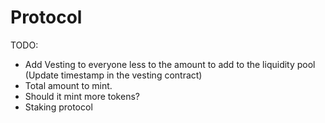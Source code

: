 # Protocol

TODO:
- Add Vesting to everyone less to the amount to add to the liquidity pool (Update timestamp in the vesting contract) 
- Total amount to mint.
- Should it mint more tokens?
- Staking protocol 

<!-- Mainnet Chain: Base (CHAIN ID: 8453)

- Harvest ERC-20: [0x486C3fb721c7faA426D4E68D7769b4427F86a7d9](https://basescan.org/address/0x486C3fb721c7faA426D4E68D7769b4427F86a7d9)
- Vester contract: [0xcb8bBb6ABAF4E16B6c585eC1051E4cb91b89d04a](https://basescan.org/address/0xcb8bBb6ABAF4E16B6c585eC1051E4cb91b89d04a)

Testnet Chain: Base Sepolia (CHAIN ID: 84532)

- Harvest ERC-20: [0x59d7f67abaaf534e1baef17b6b988b0d4e37a966](https://sepolia.basescan.org/address/0x59d7f67abaaf534e1baef17b6b988b0d4e37a966)
- Vester contract: [0xdb703099243e59ef2d8c741d053444211dcce42d](https://sepolia.basescan.org/address/0xdb703099243e59ef2d8c741d053444211dcce42d)

## Steps to reproduce

1. Clone the repository
2. Run `npm i`
3. Create a .env file following .env.example.

### Once enviroments are set up

- Smart contract Testing (Base Goerli fork):

  - Run: `npx hardhat test`

- For deployment:
  - Run: `npx hardhat run scripts/<DEPLOYMENT SCRIPT.TS> --network "<CHOOSEN NETWORK>"`

_Note: Network options:_

    - "hardhat": Forking Base Goerli testnet.
    - "BaseMainnet": Base Mainnet
    - "BaseTestnet": Base Goerli Testnet -->
